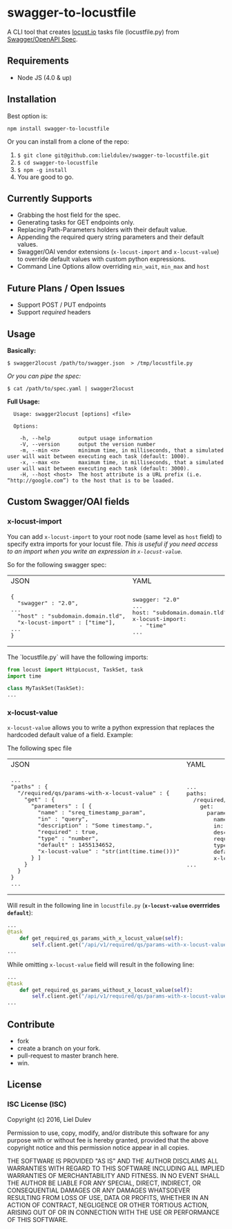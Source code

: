 # swagger-to-locustfile
A CLI tool that creates [locust.io](http://locust.io) tasks file (locustfile.py) from [Swagger/OpenAPI Spec](https://github.com/OAI/OpenAPI-Specification).

## Requirements
* Node JS (4.0 & up)

## Installation

Best option is:

```
npm install swagger-to-locustfile
```

Or you can install from a clone of the repo:

  1. `$ git clone git@github.com:lieldulev/swagger-to-locustfile.git`
  2. `$ cd swagger-to-locustfile`
  3. `$ npm -g install`
  4. You are good to go.

## Currently Supports
* Grabbing the host field for the spec.
* Generating tasks for GET endpoints only.
* Replacing Path-Parameters holders with their default value.
* Appending the required query string parameters and their default values.
* Swagger/OAI vendor extensions (`x-locust-import` and `x-locust-value`) to override default values with custom python expressions.
* Command Line Options allow overriding `min_wait`, `min_max` and `host`

## Future Plans / Open Issues
* Support POST / PUT endpoints
* Support *required* headers

## Usage

__Basically:__

`$ swagger2locust /path/to/swagger.json  > /tmp/locustfile.py`

_Or you can pipe the spec:_


`$ cat /path/to/spec.yaml | swagger2locust`


__Full Usage:__

```
  Usage: swagger2locust [options] <file>

  Options:

    -h, --help         output usage information
    -V, --version      output the version number
    -m, --min <n>      minimum time, in milliseconds, that a simulated user will wait between executing each task (default: 1000).
    -x, --max <n>      maximum time, in milliseconds, that a simulated user will wait between executing each task (default: 3000).
    -H, --host <host>  The host attribute is a URL prefix (i.e. “http://google.com”) to the host that is to be loaded.

```

## Custom Swagger/OAI fields

### x-locust-import

You can add `x-locust-import` to your root node (same level as `host` field) to specify extra imports for your locust file. _This is useful if you need access to an import when you write an expression in `x-locust-value`._

So for the following swagger spec:

<table>
<tr><td>JSON</td><td>YAML</td></tr>
<tr><td><pre>
{
  "swagger" : "2.0",
...
  "host" : "subdomain.domain.tld",
  "x-locust-import" : ["time"],
...
}
</pre></td><td><pre>
swagger: "2.0"
...
host: "subdomain.domain.tld"
x-locust-import: 
  - "time"
...
</pre></td></tr>
</table>
The `locustfile.py` will have the following imports:

```.py
from locust import HttpLocust, TaskSet, task
import time

class MyTaskSet(TaskSet):
...
```

### x-locust-value

`x-locust-value` allows you to write a python expression that replaces the hardcoded
default value of a field. 
Example:

The following spec file

<table>
<tr><td>JSON</td><td>YAML</td></tr>
<tr><td><pre>
...
"paths" : {
  "/required/qs/params-with-x-locust-value" : {
    "get" : {
      "parameters" : [ {
        "name" : "sreq_timestamp_param",
        "in" : "query",
        "description" : "Some timestamp.",
        "required" : true,
        "type" : "number",
        "default" : 1455134652,
        "x-locust-value" : "str(int(time.time()))"
      } ]
    }
  }
}
...
</pre></td><td style="valign:top"><pre>
...
paths: 
  /required/qs/params-with-x-locust-value: 
    get: 
      parameters: - 
        name: "req_timestamp_param"
        in: "query"
        description: "Some timestamp."
        required: true
        type: "number"
        default: 1455134652
        x-locust-value: "str(int(time.time()))"
...




</pre></td></tr></table>

Will result in the following line in `locustfile.py` (__`x-locust-value`
overrrides `default`__): 

```.py
...
@task
    def get_required_qs_params_with_x_locust_value(self):
        self.client.get("/api/v1/required/qs/params-with-x-locust-value?some_required_timestamp_param={0}".format(str(int(time.time()))))
...
```

While omitting `x-locust-value` field will result in the following line:

```.py
...
@task
    def get_required_qs_params_without_x_locust_value(self):
        self.client.get("/api/v1/required/qs/params-with-x-locust-value?some_required_timestamp_param={0}".format("1455134652"))
...
```


## Contribute 
  * fork
  * create a branch on your fork.
  * pull-request to master branch here.
  * win.
  
## License

### ISC License (ISC)
Copyright (c) 2016, Liel Dulev

Permission to use, copy, modify, and/or distribute this software for any purpose with or without fee is hereby granted, provided that the above copyright notice and this permission notice appear in all copies.

THE SOFTWARE IS PROVIDED "AS IS" AND THE AUTHOR DISCLAIMS ALL WARRANTIES WITH REGARD TO THIS SOFTWARE INCLUDING ALL IMPLIED WARRANTIES OF MERCHANTABILITY AND FITNESS. IN NO EVENT SHALL THE AUTHOR BE LIABLE FOR ANY SPECIAL, DIRECT, INDIRECT, OR CONSEQUENTIAL DAMAGES OR ANY DAMAGES WHATSOEVER RESULTING FROM LOSS OF USE, DATA OR PROFITS, WHETHER IN AN ACTION OF CONTRACT, NEGLIGENCE OR OTHER TORTIOUS ACTION, ARISING OUT OF OR IN CONNECTION WITH THE USE OR PERFORMANCE OF THIS SOFTWARE.
